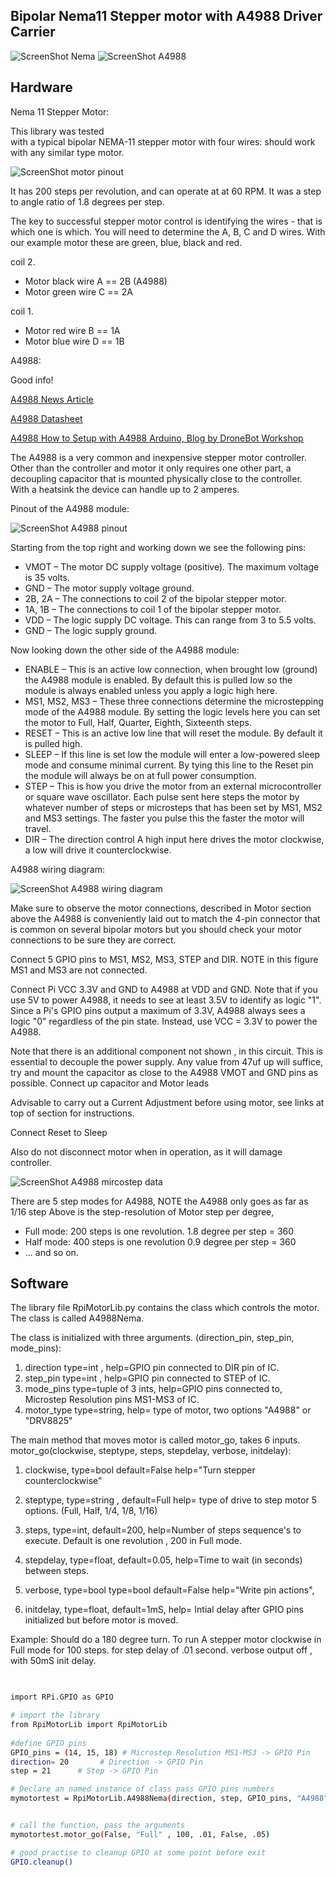 Bipolar Nema11 Stepper motor with A4988  Driver Carrier 
--------------------------------------------  

![ScreenShot Nema](https://github.com/gavinlyonsrepo/RpiMotorLib/blob/master/images/nema11.jpg)
![ScreenShot A4988](https://github.com/gavinlyonsrepo/RpiMotorLib/blob/master/images/A4988.jpg)

Hardware
------------------------------------

Nema 11 Stepper Motor:

This library was tested  
with a typical bipolar NEMA-11 stepper motor with four wires:
should work with any similar type motor.

 ![ScreenShot motor pinout ](https://raw.githubusercontent.com/gavinlyonsrepo/RpiMotorLib/master/images/nema11pinout.jpg)

It has 200 steps per revolution, and can operate at at 60 RPM. 
It was a step to angle ratio of 1.8 degrees per step. 

The key to successful stepper motor control is identifying the wires - 
that is which one is which. You will need to determine 
the A, B, C and D wires. 
With our example motor these are green, blue, black and red.  

coil 2.
* Motor black wire A ==  2B (A4988)
* Motor green wire C ==   2A

coil 1.
* Motor red wire B == 1A
* Motor blue wire D ==  1B


A4988:

Good info!

[A4988 News Article](http://www.hobbytronics.co.uk/a4988-stepper-motor-driver)

[A4988 Datasheet](http://www.hobbytronics.co.uk/datasheets/a4988_DMOS_microstepping_driver_with_translator.pdf)

[A4988 How to Setup with A4988 Arduino, Blog by DroneBot Workshop](https://dronebotworkshop.com/stepper-motors-with-arduino/)

The A4988 is a very common and inexpensive stepper motor controller. 
Other than the controller and motor it only requires one other part, 
a decoupling capacitor that is mounted physically close to the controller.  
With a heatsink the device can handle up to 2 amperes.

Pinout of the A4988 module:

![ScreenShot A4988 pinout](https://github.com/gavinlyonsrepo/RpiMotorLib/blob/master/images/A4988-Stepper-Controller-Pinout.jpg)

Starting from the top right and working down we see the following pins:

* VMOT – The motor DC supply voltage (positive). The maximum voltage is 35 volts.
* GND – The motor supply voltage ground.
* 2B, 2A – The connections to coil 2 of the bipolar stepper motor.
* 1A, 1B – The connections to coil 1 of the bipolar stepper motor.
* VDD – The logic supply DC voltage. This can range from 3 to 5.5 volts.
* GND – The logic supply ground.

Now looking down the other side of the A4988 module:

* ENABLE – This is an active low connection, when brought low (ground) the A4988 module is enabled. By default this is pulled low so the module is always enabled unless you apply a logic high here.
* MS1, MS2, MS3 – These three connections determine the microstepping mode of the A4988 module. By setting the logic levels here you can set the motor to Full, Half, Quarter, Eighth, Sixteenth steps.
* RESET – This is an active low line that will reset the module. By default it is pulled high.
* SLEEP – If this line is set low the module will enter a low-powered sleep mode and consume minimal current. By tying this line to the Reset pin the module will always be on at full power consumption.
* STEP – This is how you drive the motor from an external microcontroller or square wave oscillator. Each pulse sent here steps the motor by whatever number of steps or microsteps that has been set by MS1, MS2 and MS3 settings. The faster you pulse this the faster the motor will travel.
* DIR – The direction control A high input here drives the motor clockwise, a low will drive it counterclockwise.

A4988 wiring diagram:

![ScreenShot A4988 wiring diagram](https://github.com/gavinlyonsrepo/RpiMotorLib/blob/master/images/wiringdiagram1.jpg)


Make sure to observe the motor connections, described in Motor section above
the A4988 is conveniently laid out to match the 4-pin connector 
that is common on several bipolar motors 
but you should check your motor connections to be sure they are correct.

Connect 5 GPIO pins to MS1, MS2, MS3, STEP and DIR.
NOTE in this figure MS1 and MS3 are not connected.

Connect Pi VCC 3.3V and GND to A4988 at VDD and GND.
Note that if you use 5V to power A4988, it needs to see at least 3.5V to identify as logic "1".
Since a Pi's GPIO pins output a maximum of 3.3V, A4988 always sees a logic "0" regardless of the pin state. Instead, use VCC = 3.3V to power the A4988.

Note that there is an additional component not shown , in this circuit. 
This is essential to decouple the power supply. Any value from 47uf up will suffice, 
try and mount the capacitor as close to the A4988 VMOT and GND pins as possible.
Connect up capacitor and Motor leads

Advisable to  carry out a Current Adjustment before using motor,
see links at top of section for instructions.

Connect Reset to Sleep

Also do not disconnect motor when in operation, as it will damage controller. 

![ScreenShot A4988 mircostep data](https://github.com/gavinlyonsrepo/RpiMotorLib/blob/master/images/Microstepping_Data.jpg)

There are 5 step modes for A4988, NOTE the A4988 only goes as far as 1/16 step
Above is the step-resolution of Motor step per degree,
 
* Full mode: 200 steps is one revolution. 1.8 degree per step = 360
* Half mode: 400 steps is one revolution 0.9 degree per step = 360
*  ... and so on.




Software
--------------------------------------------

The library file RpiMotorLib.py contains the class which controls 
the motor. The class is called A4988Nema.

The class is initialized with three arguments.
(direction_pin, step_pin, mode_pins):

1. direction type=int , help=GPIO pin connected to DIR pin of IC.
2. step_pin type=int , help=GPIO pin connected to STEP of IC.
3. mode_pins type=tuple of 3 ints, help=GPIO pins connected to,
Microstep Resolution pins MS1-MS3 of IC.
4. motor_type type=string, help= type of motor, two options "A4988" or "DRV8825"

The main method that moves motor is called motor_go, takes 6 inputs.
motor_go(clockwise, steptype, steps, stepdelay, verbose, initdelay):
        

1. clockwise, type=bool default=False
help="Turn stepper counterclockwise"

2. steptype, type=string , default=Full help= type of drive to
step motor 5 options.
(Full, Half, 1/4, 1/8, 1/16)

3. steps, type=int, default=200, help=Number of steps sequence's
to execute. Default is one revolution , 200 in Full mode.

4. stepdelay, type=float, default=0.05, help=Time to wait
(in seconds) between steps.

5. verbose, type=bool  type=bool default=False
help="Write pin actions",

6. initdelay, type=float, default=1mS, help= Intial delay after
GPIO pins initialized but before motor is moved.


Example: Should do a 180 degree turn.
To run A stepper motor clockwise in Full mode for 100 steps.
 for step delay of .01 second. 
 verbose output off , with 50mS init delay.
 
```sh

 
import RPi.GPIO as GPIO

# import the library
from RpiMotorLib import RpiMotorLib
    
#define GPIO pins
GPIO_pins = (14, 15, 18) # Microstep Resolution MS1-MS3 -> GPIO Pin
direction= 20       # Direction -> GPIO Pin
step = 21      # Step -> GPIO Pin

# Declare an named instance of class pass GPIO pins numbers
mymotortest = RpiMotorLib.A4988Nema(direction, step, GPIO_pins, "A4988")


# call the function, pass the arguments
mymotortest.motor_go(False, "Full" , 100, .01, False, .05)

# good practise to cleanup GPIO at some point before exit
GPIO.cleanup()

```
